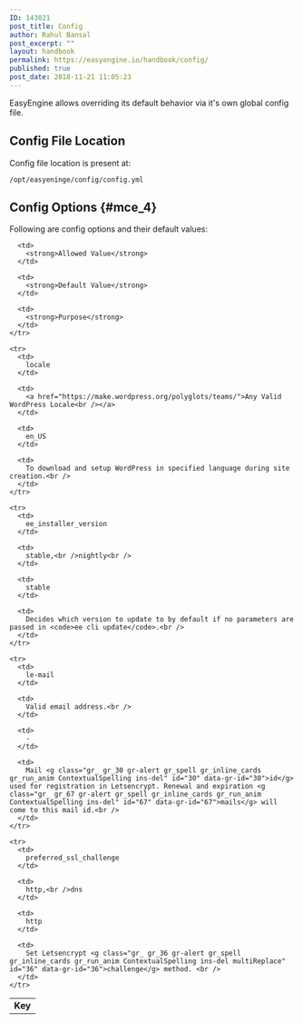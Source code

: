 ```yaml
---
ID: 143021
post_title: Config
author: Rahul Bansal
post_excerpt: ""
layout: handbook
permalink: https://easyengine.io/handbook/config/
published: true
post_date: 2018-11-21 11:05:23
---
```

<!-- wp:paragraph -->

EasyEngine allows overriding its default behavior via it's own global config file.

<!-- /wp:paragraph -->

<!-- wp:heading -->

## Config File Location

<!-- /wp:heading -->

<!-- wp:paragraph -->

Config file location is present at:

<!-- /wp:paragraph -->

<!-- wp:code -->

<pre class="wp-block-code"><code>/opt/easyeninge/config/config.yml</code></pre>

<!-- /wp:code -->

<!-- wp:heading -->

## Config Options {#mce_4}

<!-- /wp:heading -->

<!-- wp:paragraph -->

Following are config options and their default values:

<!-- /wp:paragraph -->

<!-- wp:table {"align":"center"} -->

<table class="wp-block-table aligncenter">
  <tbody>
    <tr>
      <td>
        <strong>Key</strong>
      </td>
      
      <td>
        <strong>Allowed Value</strong>
      </td>
      
      <td>
        <strong>Default Value</strong>
      </td>
      
      <td>
        <strong>Purpose</strong>
      </td>
    </tr>
    
    <tr>
      <td>
        locale
      </td>
      
      <td>
        <a href="https://make.wordpress.org/polyglots/teams/">Any Valid WordPress Locale<br /></a>
      </td>
      
      <td>
        en_US
      </td>
      
      <td>
        To download and setup WordPress in specified language during site creation.<br />
      </td>
    </tr>
    
    <tr>
      <td>
        ee_installer_version
      </td>
      
      <td>
        stable,<br />nightly<br />
      </td>
      
      <td>
        stable
      </td>
      
      <td>
        Decides which version to update to by default if no parameters are passed in <code>ee cli update</code>.<br />
      </td>
    </tr>
    
    <tr>
      <td>
        le-mail
      </td>
      
      <td>
        Valid email address.<br />
      </td>
      
      <td>
        -
      </td>
      
      <td>
        Mail <g class="gr_ gr_30 gr-alert gr_spell gr_inline_cards gr_run_anim ContextualSpelling ins-del" id="30" data-gr-id="30">id</g> used for registration in Letsencrypt. Renewal and expiration <g class="gr_ gr_67 gr-alert gr_spell gr_inline_cards gr_run_anim ContextualSpelling ins-del" id="67" data-gr-id="67">mails</g> will come to this mail id.<br />
      </td>
    </tr>
    
    <tr>
      <td>
        preferred_ssl_challenge
      </td>
      
      <td>
        http,<br />dns
      </td>
      
      <td>
        http
      </td>
      
      <td>
        Set Letsencrypt <g class="gr_ gr_36 gr-alert gr_spell gr_inline_cards gr_run_anim ContextualSpelling ins-del multiReplace" id="36" data-gr-id="36">challenge</g> method. <br />
      </td>
    </tr>
  </tbody>
</table>

<!-- /wp:table -->